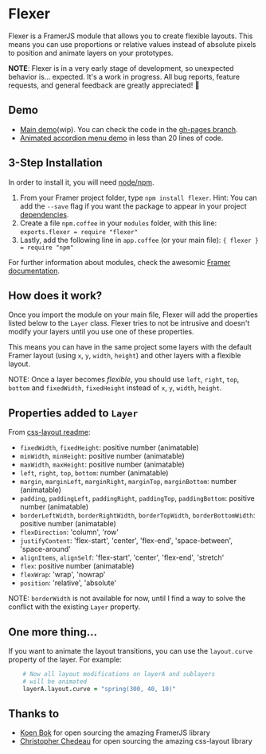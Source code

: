 # Flexer

Flexer is a FramerJS module that allows you to create flexible layouts. This means you can use proportions or relative values instead of absolute pixels to position and animate layers on your prototypes.

**NOTE**: Flexer is in a very early stage of development, so unexpected behavior is... expected. It's a work in progress. All bug reports, feature requests, and general feedback are greatly appreciated! 👊

## Demo

- [Main demo](http://jchavarri.github.io/Flexer/)(wip). You can check the code in the [gh-pages branch](https://github.com/jchavarri/Flexer/tree/gh-pages). 
- [Animated accordion menu demo](http://share.framerjs.com/zzrns0ixovna/) in less than 20 lines of code.

## 3-Step Installation

In order to install it, you will need [node/npm](https://nodejs.org/en/download/).

1. From your Framer project folder, type `npm install flexer`. Hint: You can add the `--save` flag if you want the package to appear in your project [dependencies](https://docs.npmjs.com/cli/install).
2. Create a file `npm.coffee` in your `modules` folder, with this line: `exports.flexer = require "flexer"`
3. Lastly, add the following line in `app.coffee` (or your main file): `{ flexer } = require "npm"`

For further information about modules, check the awesomic [Framer documentation](http://framerjs.com/docs/#modules.modules).

## How does it work?

Once you import the module on your main file, Flexer will add the properties listed below to the `Layer` class. Flexer tries to not be intrusive and doesn't modify your layers until you use one of these properties.

This means you can have in the same project some layers with the default Framer layout (using `x`, `y`, `width`, `height`) and other layers with a flexible layout.

NOTE: Once a layer becomes *flexible*, you should use `left`, `right`, `top`, `bottom` and `fixedWidth`, `fixedHeight` instead of `x`, `y`, `width`, `height`.

## Properties added to `Layer`

From [css-layout readme](https://github.com/facebook/css-layout):

- `fixedWidth`, `fixedHeight`: positive number (animatable)
- `minWidth`, `minHeight`: positive number (animatable)
- `maxWidth`, `maxHeight`: positive number (animatable)
- `left`, `right`, `top`, `bottom`: number (animatable)
- `margin`, `marginLeft`, `marginRight`, `marginTop`, `marginBottom`: number (animatable)
- `padding`, `paddingLeft`, `paddingRight`, `paddingTop`, `paddingBottom`: positive number (animatable)
- `borderLeftWidth`, `borderRightWidth`, `borderTopWidth`, `borderBottomWidth`: positive number (animatable)
- `flexDirection`: 'column', 'row'
- `justifyContent`: 'flex-start', 'center', 'flex-end', 'space-between', 'space-around'
- `alignItems`, `alignSelf`: 'flex-start', 'center', 'flex-end', 'stretch'
- `flex`: positive number (animatable)
- `flexWrap`: 'wrap', 'nowrap'
- `position`: 'relative', 'absolute'

NOTE: `borderWidth` is not available for now, until I find a way to solve the conflict with the existing `Layer` property.

## One more thing...

If you want to animate the layout transitions, you can use the `layout.curve` property of the layer. For example:

```coffeescript
	# Now all layout modifications on layerA and sublayers 
	# will be animated
	layerA.layout.curve = "spring(300, 40, 10)"
```

## Thanks to

- [Koen Bok](http://github.com/koenbok) for open sourcing the amazing FramerJS library
- [Christopher Chedeau](https://github.com/vjeux) for open sourcing the amazing css-layout library
